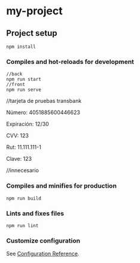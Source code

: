 # my-project

## Project setup
```
npm install
```

### Compiles and hot-reloads for development
```
//back
npm run start
//front
npm run serve
```

//tarjeta de pruebas transbank

Número: 4051885600446623

Expiración: 12/30

CVV: 123

Rut: 11.111.111-1

Clave: 123


//innecesario
### Compiles and minifies for production
```
npm run build
```

### Lints and fixes files
```
npm run lint
```

### Customize configuration
See [Configuration Reference](https://cli.vuejs.org/config/).
